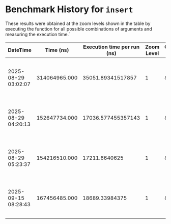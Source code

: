 # Benchmark History for `insert`

These results were obtained at the zoom levels shown in the table by executing the function for all possible combinations of arguments and measuring the execution time.`

| DateTime | Time (ns) | Execution time per run (ns) | Zoom Level | Operation Count | Remarks |
|----------|----------|-----------------------|------------|----------------|--------|
| 2025-08-29 03:02:07 | 314064965.000 | 35051.89341517857 | 1 | 8960 | Only voxels with an elevation of zero or higher are considered. |
| 2025-08-29 04:20:13 | 152647734.000 | 17036.577455357143 | 1 | 8960 | Only voxels with an elevation of zero or higher are considered. |
| 2025-08-29 05:23:37 | 154216510.000 | 17211.6640625 | 1 | 8960 | Only voxels with an elevation of zero or higher are considered. |
| 2025-09-15 08:28:43 | 167456485.000 | 18689.33984375 | 1 | 8960 | Only voxels with an elevation of zero or higher are considered. |
